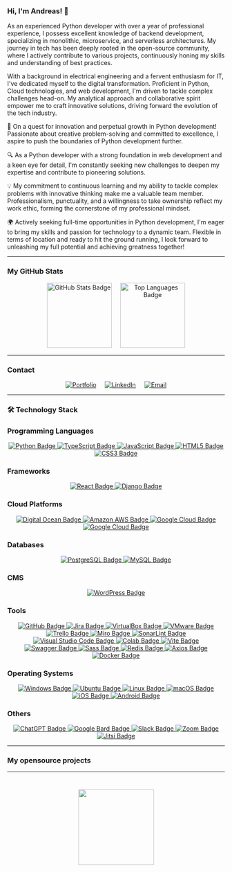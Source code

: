 ### Hi, I'm Andreas! 👋

As an experienced Python developer with over a year of professional experience, I possess excellent knowledge of backend development, specializing in monolithic, microservice, and serverless architectures. My journey in tech has been deeply rooted in the open-source community, where I actively contribute to various projects, continuously honing my skills and understanding of best practices.

With a background in electrical engineering and a fervent enthusiasm for IT, I've dedicated myself to the digital transformation. Proficient in Python, Cloud technologies, and web development, I'm driven to tackle complex challenges head-on. My analytical approach and collaborative spirit empower me to craft innovative solutions, driving forward the evolution of the tech industry.

🚀 On a quest for innovation and perpetual growth in Python development! Passionate about creative problem-solving and committed to excellence, I aspire to push the boundaries of Python development further.

🔍 As a Python developer with a strong foundation in web development and a keen eye for detail, I'm constantly seeking new challenges to deepen my expertise and contribute to pioneering solutions.

💡 My commitment to continuous learning and my ability to tackle complex problems with innovative thinking make me a valuable team member. Professionalism, punctuality, and a willingness to take ownership reflect my work ethic, forming the cornerstone of my professional mindset.

🌍 Actively seeking full-time opportunities in Python development, I'm eager to bring my skills and passion for technology to a dynamic team. Flexible in terms of location and ready to hit the ground running, I look forward to unleashing my full potential and achieving greatness together!

<hr>

### My GitHub Stats

<div align="center">
  <a href="https://github-readme-stats.vercel.app/api?username=Indigopearl3&show_icons=true&count_private=true"><img height=150 src="https://github-readme-stats.vercel.app/api?username=Indigopearl&show_icons=true&count_private=true" alt="GitHub Stats Badge"/></a>
  &nbsp;&nbsp;&nbsp; <a href="https://github.com/Indigopearl/github-readme-stats"><img height=150 src="https://github-readme-stats.vercel.app/api/top-langs/?username=Indigopearl&layout=compact" alt="Top Languages Badge"/></a>
</div>

<hr>

### Contact

<p align='center'>
  <a href="https://andreas-meisl.my.canva.site/portfolio" target="_blank" rel="noopener noreferrer"><img src="https://img.shields.io/badge/Portfolio-%23425564?style=for-the-badge&logo=codementor" alt="Portfolio"></a>
&nbsp;&nbsp;&nbsp; <a href="https://www.linkedin.com/in/andreas-meisl/" target="_blank" rel="noopener noreferrer"><img src="https://img.shields.io/badge/LinkedIn-blue?style=for-the-badge&logo=linkedin" alt="LinkedIn"></a>
&nbsp;&nbsp;&nbsp; <a href="mailto:andreas.meisl@gmx.de" target="_blank" rel="noopener noreferrer"><img src="https://img.shields.io/badge/Email-%23425564?style=for-the-badge&logo=maildotru" alt="Email"></a>

</p>

<hr>

### 🛠 Technology Stack

### Programming Languages
<div align="center">
  <!-- Python -->
  <a href="https://www.python.org/">
    <img src="https://img.shields.io/badge/Python-FFD43B?style=for-the-badge&logo=python&logoColor=blue" alt="Python Badge">
  </a>
  
  <!-- TypeScript -->
  <a href="https://www.typescriptlang.org/">
    <img src="https://img.shields.io/badge/TypeScript-007ACC?style=for-the-badge&logo=typescript&logoColor=white" alt="TypeScript Badge">
  </a>
  
  <!-- JavaScript -->
  <a href="https://developer.mozilla.org/en-US/docs/Web/JavaScript">
    <img src="https://img.shields.io/badge/JavaScript-323330?style=for-the-badge&logo=javascript&logoColor=F7DF1E" alt="JavaScript Badge">
  </a>
  
  <!-- HTML5 -->
  <a href="https://developer.mozilla.org/en-US/docs/Web/Guide/HTML/HTML5">
    <img src="https://img.shields.io/badge/HTML5-E34F26?style=for-the-badge&logo=html5&logoColor=white" alt="HTML5 Badge">
  </a>
  
  <!-- CSS3 -->
  <a href="https://developer.mozilla.org/en-US/docs/Web/CSS">
    <img src="https://img.shields.io/badge/CSS3-1572B6?style=for-the-badge&logo=css3&logoColor=white" alt="CSS3 Badge">
  </a>
</div>

### Frameworks
<div align="center">
  <!-- React -->
  <a href="https://reactjs.org/">
    <img src="https://img.shields.io/badge/React-20232A?style=for-the-badge&logo=react&logoColor=61DAFB" alt="React Badge">
  </a>
  
  <!-- Django -->
  <a href="https://www.djangoproject.com/">
    <img src="https://img.shields.io/badge/Django-092E20?style=for-the-badge&logo=django&logoColor=green" alt="Django Badge">
  </a>
</div>

### Cloud Platforms
<div align="center">
   
  <!-- Digital Ocean -->
  <a href="https://www.digitalocean.com/">
    <img src="https://img.shields.io/badge/Digital_Ocean-0080FF?style=for-the-badge&logo=digitalocean&logoColor=white" alt="Digital Ocean Badge">
  </a>

  <!-- Amazon AWS -->
  <a href="https://aws.amazon.com/">
    <img src="https://img.shields.io/badge/Amazon_AWS-232F3E?style=for-the-badge&logo=amazon-aws&logoColor=white" alt="Amazon AWS Badge">
  </a>

  <!-- Google Cloud -->
  <a href="https://cloud.google.com/">
    <img src="https://img.shields.io/badge/Google_Cloud-4285F4?style=for-the-badge&logo=google-cloud&logoColor=white" alt="Google Cloud Badge">
  </a>

  <!-- IONOS -->
  <a href="https://www.ionos.com/">
    <img src="https://img.shields.io/badge/IONOS-%23003D8F?style=for-the-badge&logo=ionos&logoColor=white" alt="Google Cloud Badge">
  </a>

</div>

### Databases
<div align="center">
  <!-- PostgreSQL -->
  <a href="https://www.postgresql.org/">
    <img src="https://img.shields.io/badge/PostgreSQL-316192?style=for-the-badge&logo=postgresql&logoColor=white" alt="PostgreSQL Badge">
  </a>
  
  <!-- MySQL -->
  <a href="https://www.mysql.com/">
    <img src="https://img.shields.io/badge/MySQL-4479A1?style=for-the-badge&logo=mysql&logoColor=white" alt="MySQL Badge">
  </a>
  
</div>

### CMS
<div align="center">
  <!-- WordPress -->
  <a href="https://wordpress.org/">
    <img src="https://img.shields.io/badge/WordPress-21759B?style=for-the-badge&logo=wordpress&logoColor=white" alt="WordPress Badge">
  </a>
</div>

### Tools
<div align="center">
  <!-- GitHub -->
  <a href="https://github.com/">
    <img src="https://img.shields.io/badge/GitHub-100000?style=for-the-badge&logo=github&logoColor=white" alt="GitHub Badge">
  </a>
  
  <!-- Jira -->
  <a href="https://www.atlassian.com/software/jira">
    <img src="https://img.shields.io/badge/Jira-0052CC?style=for-the-badge&logo=jira&logoColor=white" alt="Jira Badge">
  </a>
  
  <!-- VirtualBox -->
  <a href="https://www.virtualbox.org/">
    <img src="https://img.shields.io/badge/VirtualBox-183A61?style=for-the-badge&logo=virtualbox&logoColor=white" alt="VirtualBox Badge">
  </a>
  
  <!-- VMware -->
  <a href="https://www.vmware.com/">
    <img src="https://img.shields.io/badge/VMware-607078?style=for-the-badge&logo=vmware&logoColor=white" alt="VMware Badge">
  </a>
  
  <!-- Trello -->
  <a href="https://trello.com/">
    <img src="https://img.shields.io/badge/Trello-0052CC?style=for-the-badge&logo=trello&logoColor=white" alt="Trello Badge">
  </a>
  
  <!-- Miro -->
  <a href="https://miro.com/">
    <img src="https://img.shields.io/badge/Miro-050038?style=for-the-badge&logo=miro&logoColor=white" alt="Miro Badge">
  </a>
  
  <!-- SonarLint -->
  <a href="https://www.sonarlint.org/">
    <img src="https://img.shields.io/badge/SonarLint-26638a?style=for-the-badge&logo=sonarlint&logoColor=white" alt="SonarLint Badge">
  </a>
  
  <!-- Visual Studio Code -->
  <a href="https://code.visualstudio.com/">
    <img src="https://img.shields.io/badge/Visual_Studio_Code-007ACC?style=for-the-badge&logo=visual-studio-code&logoColor=white" alt="Visual Studio Code Badge">
  </a>
  
  <!-- Colab -->
  <a href="https://colab.research.google.com/">
    <img src="https://img.shields.io/badge/Colab-F9AB00?style=for-the-badge&logo=google-colab&logoColor=525252" alt="Colab Badge">
  </a>
  
  <!-- Vite -->
  <a href="https://vitejs.dev/">
    <img src="https://img.shields.io/badge/Vite-B73BFE?style=for-the-badge&logo=vite&logoColor=FFD62E" alt="Vite Badge">
  </a>
  
  <!-- Swagger -->
  <a href="https://swagger.io/">
    <img src="https://img.shields.io/badge/Swagger-85EA2D?style=for-the-badge&logo=swagger&logoColor=white" alt="Swagger Badge">
  </a>
  
  <!-- Sass -->
  <a href="https://sass-lang.com/">
    <img src="https://img.shields.io/badge/Sass-CC6699?style=for-the-badge&logo=sass&logoColor=white" alt="Sass Badge">
  </a>
  
  <!-- Redis -->
  <a href="https://redis.io/">
    <img src="https://img.shields.io/badge/Redis-DC382D?style=for-the-badge&logo=redis&logoColor=white" alt="Redis Badge">
  </a>
  
  <!-- Axios -->
  <a href="https://axios-http.com/">
    <img src="https://img.shields.io/badge/axios-007ACC?style=for-the-badge&logo=axios&logoColor=white" alt="Axios Badge">
  </a>
  
  <!-- Docker -->
  <a href="https://www.docker.com/">
    <img src="https://img.shields.io/badge/Docker-2496ED?style=for-the-badge&logo=docker&logoColor=white" alt="Docker Badge">
  </a>
</div>

### Operating Systems

<div align="center">
  <!-- Windows -->
  <a href="https://www.microsoft.com/windows">
    <img src="https://img.shields.io/badge/Windows-0078D6?style=for-the-badge&logo=windows&logoColor=white" alt="Windows Badge">
  </a>
  <!-- Ubuntu -->
  <a href="https://img.shields.io/badge/Ubuntu-E95420?style=for-the-badge&logo=ubuntu&logoColor=white">
  <img src="https://img.shields.io/badge/Ubuntu-E95420?style=for-the-badge&logo=ubuntu&logoColor=white" alt="Ubuntu Badge">
  </a>
  <!-- Linux -->
  <a href="https://www.linux.org/">
    <img src="https://img.shields.io/badge/Linux-FCC624?style=for-the-badge&logo=linux&logoColor=black" alt="Linux Badge">
  </a>
  <!-- macOS -->
  <a href="https://www.apple.com/macos">
    <img src="https://img.shields.io/badge/macOS-000000?style=for-the-badge&logo=apple&logoColor=white" alt="macOS Badge">
  </a>
  <!-- iOS -->
  <a href="https://www.apple.com/ios">
    <img src="https://img.shields.io/badge/iOS-000000?style=for-the-badge&logo=ios&logoColor=white" alt="iOS Badge">
  </a>
  <!-- Android -->
  <a href="https://www.android.com/">
    <img src="https://img.shields.io/badge/Android-3DDC84?style=for-the-badge&logo=android&logoColor=white" alt="Android Badge">
  </a>
</div>

### Others
<div align="center">
  <!-- ChatGPT -->
  <a href="https://openai.com/chatgpt">
    <img src="https://img.shields.io/badge/ChatGPT-74aa9c?style=for-the-badge&logo=openai&logoColor=white" alt="ChatGPT Badge">
  </a>
  
  <!-- Google Bard -->
  <a href="https://about.google/products/">
    <img src="https://img.shields.io/badge/Google%20Bard-886FBF?style=for-the-badge&logo=googlebard&logoColor=fff" alt="Google Bard Badge">
  </a>
  
  <!-- Slack -->
  <a href="https://slack.com/">
    <img src="https://img.shields.io/badge/Slack-4A154B?style=for-the-badge&logo=slack&logoColor=white" alt="Slack Badge">
  </a>
  
  <!-- Zoom -->
  <a href="https://zoom.us/">
    <img src="https://img.shields.io/badge/Zoom-2D8CFF?style=for-the-badge&logo=zoom&logoColor=white" alt="Zoom Badge">
  </a>
  
  <!-- Jitsi -->
  <a href="https://jitsi.org/">
    <img src="https://img.shields.io/badge/Jitsi-%2397979A?style=for-the-badge&logo=jitsi&logoColor=white" alt="Jitsi Badge">
  </a>
</div>

<hr>

### My opensource projects

<hr>

<div align="center" style="margin: 40px 0">
   <a href="https://github.com/Indigopearl/github-profile-views-counter">
       <img width="175px" src="https://komarev.com/ghpvc/?username=Indigopearl&color=DE002D">
   </a>
</div>
